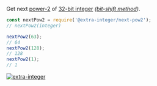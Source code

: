 Get next [power-2] of [32-bit integer] *([bit-shift method])*.

```javascript
const nextPow2 = require('@extra-integer/next-pow2');
// nextPow2(integer)

nextPow2(63);
// 64
nextPow2(128);
// 128
nextPow2(1);
// 1
```


[![extra-integer](https://i.imgur.com/toEbRv5.jpg)](https://www.npmjs.com/package/extra-integer)

[power-2]: https://en.wikipedia.org/wiki/Power_of_two
[32-bit integer]: https://developer.mozilla.org/en-US/docs/Web/JavaScript/Reference/Operators/Bitwise_Operators
[bit-shift method]: https://graphics.stanford.edu/~seander/bithacks.html#RoundUpPowerOf2
